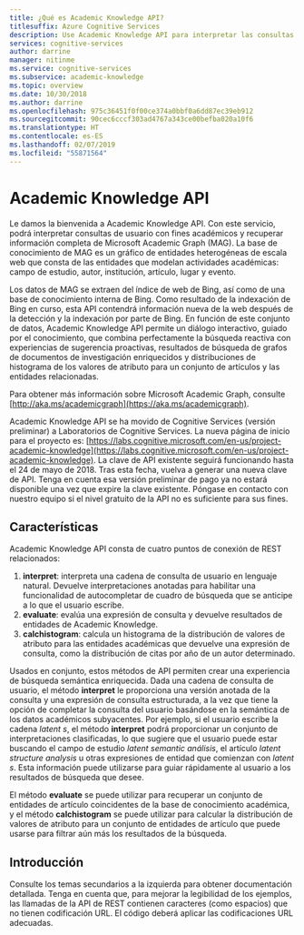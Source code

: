 ```yaml
---
title: ¿Qué es Academic Knowledge API?
titlesuffix: Azure Cognitive Services
description: Use Academic Knowledge API para interpretar las consultas de usuario y recuperar información detallada de Academic Graph.
services: cognitive-services
author: darrine
manager: nitinme
ms.service: cognitive-services
ms.subservice: academic-knowledge
ms.topic: overview
ms.date: 10/30/2018
ms.author: darrine
ms.openlocfilehash: 975c36451f0f00ce374a0bbf0a6dd87ec39eb912
ms.sourcegitcommit: 90cec6cccf303ad4767a343ce00befba020a10f6
ms.translationtype: HT
ms.contentlocale: es-ES
ms.lasthandoff: 02/07/2019
ms.locfileid: "55871564"
---
```

# <a name="academic-knowledge-api"></a>Academic Knowledge API

Le damos la bienvenida a Academic Knowledge API. Con este servicio, podrá interpretar consultas de usuario con fines académicos y recuperar información completa de Microsoft Academic Graph (MAG). La base de conocimiento de MAG es un gráfico de entidades heterogéneas de escala web que consta de las entidades que modelan actividades académicas: campo de estudio, autor, institución, artículo, lugar y evento. 

Los datos de MAG se extraen del índice de web de Bing, así como de una base de conocimiento interna de Bing. Como resultado de la indexación de Bing en curso, esta API contendrá información nueva de la web después de la detección y la indexación por parte de Bing. En función de este conjunto de datos, Academic Knowledge API permite un diálogo interactivo, guiado por el conocimiento, que combina perfectamente la búsqueda reactiva con experiencias de sugerencia proactivas, resultados de búsqueda de grafos de documentos de investigación enriquecidos y distribuciones de histograma de los valores de atributo para un conjunto de artículos y las entidades relacionadas.

Para obtener más información sobre Microsoft Academic Graph, consulte [http://aka.ms/academicgraph](https://aka.ms/academicgraph).

Academic Knowledge API se ha movido de Cognitive Services (versión preliminar) a Laboratorios de Cognitive Services. La nueva página de inicio para el proyecto es: [https://labs.cognitive.microsoft.com/en-us/project-academic-knowledge](https://labs.cognitive.microsoft.com/en-us/project-academic-knowledge). La clave de API existente seguirá funcionando hasta el 24 de mayo de 2018. Tras esta fecha, vuelva a generar una nueva clave de API. Tenga en cuenta esa versión preliminar de pago ya no estará disponible una vez que expire la clave existente. Póngase en contacto con nuestro equipo si el nivel gratuito de la API no es suficiente para sus fines. 

## <a name="features"></a>Características
Academic Knowledge API consta de cuatro puntos de conexión de REST relacionados:  
  1. **interpret**: interpreta una cadena de consulta de usuario en lenguaje natural. Devuelve interpretaciones anotadas para habilitar una funcionalidad de autocompletar de cuadro de búsqueda que se anticipe a lo que el usuario escribe.  
  2. **evaluate**: evalúa una expresión de consulta y devuelve resultados de entidades de Academic Knowledge.  
  3. **calchistogram**: calcula un histograma de la distribución de valores de atributo para las entidades académicas que devuelve una expresión de consulta, como la distribución de citas por año de un autor determinado.  
  
Usados en conjunto, estos métodos de API permiten crear una experiencia de búsqueda semántica enriquecida. Dada una cadena de consulta de usuario, el método **interpret** le proporciona una versión anotada de la consulta y una expresión de consulta estructurada, a la vez que tiene la opción de completar la consulta del usuario basándose en la semántica de los datos académicos subyacentes. Por ejemplo, si el usuario escribe la cadena *latent s*, el método **interpret** podrá proporcionar un conjunto de interpretaciones clasificadas, lo que sugiere que el usuario puede estar buscando el campo de estudio *latent semantic análisis*, el artículo *latent structure analysis* u otras expresiones de entidad que comienzan con *latent s*. Esta información puede utilizarse para guiar rápidamente al usuario a los resultados de búsqueda que desee.

El método **evaluate** se puede utilizar para recuperar un conjunto de entidades de artículo coincidentes de la base de conocimiento académica, y el método **calchistogram** se puede utilizar para calcular la distribución de valores de atributo para un conjunto de entidades de artículo que puede usarse para filtrar aún más los resultados de la búsqueda.        

## <a name="getting-started"></a>Introducción 
Consulte los temas secundarios a la izquierda para obtener documentación detallada.  Tenga en cuenta que, para mejorar la legibilidad de los ejemplos, las llamadas de la API de REST contienen caracteres (como espacios) que no tienen codificación URL.  El código deberá aplicar las codificaciones URL adecuadas.
